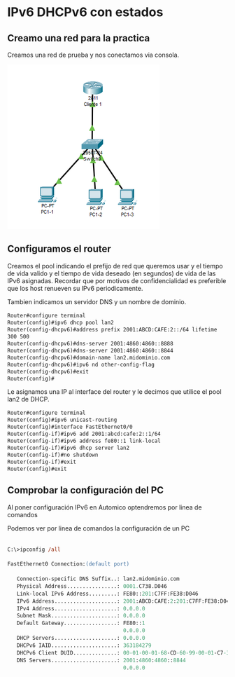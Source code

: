 # IPv6 DHCPv6 con estados

## Creamo una red para la practica

Creamos una red de prueba y nos conectamos via consola.

![3 Routes](Imagenes/IPv6ConEstado.png)

## Configuramos el router

Creamos el pool indicando el prefijo de red que queremos usar y
el tiempo de vida valido y el tiempo de vida deseado (en segundos) de vida de las IPv6 asignadas.
Recordar que por motivos de confidencialidad es preferible que los host renueven su IPv6 periodicamente.

Tambien indicamos un servidor DNS y un nombre de dominio.

``` cisco ios
Router#configure terminal
Router(config)#ipv6 dhcp pool lan2
Router(config-dhcpv6)#address prefix 2001:ABCD:CAFE:2::/64 lifetime 300 500
Router(config-dhcpv6)#dns-server 2001:4860:4860::8888
Router(config-dhcpv6)#dns-server 2001:4860:4860::8844
Router(config-dhcpv6)#domain-name lan2.midominio.com
Router(config-dhcpv6)#ipv6 nd other-config-flag
Router(config-dhcpv6)#exit
Router(config)#
```

Le asignamos una IP al interface del router y le decimos que utilice el pool lan2 de DHCP.

``` cisco ios
Router#configure terminal
Router(config)#ipv6 unicast-routing 
Router(config)#interface FastEthernet0/0
Router(config-if)#ipv6 add 2001:abcd:cafe:2::1/64
Router(config-if)#ipv6 address fe80::1 link-local
Router(config-if)#ipv6 dhcp server lan2
Router(config-if)#no shutdown 
Router(config-if)#exit
Router(config)#exit
```

## Comprobar la configuración del PC

Al poner configuración IPv6 en Automico optendremos por linea de comandos

Podemos ver por linea de comandos la configuración de un PC

``` ps

C:\>ipconfig /all

FastEthernet0 Connection:(default port)

   Connection-specific DNS Suffix..: lan2.midominio.com 
   Physical Address................: 0001.C738.D046
   Link-local IPv6 Address.........: FE80::201:C7FF:FE38:D046
   IPv6 Address....................: 2001:ABCD:CAFE:2:201:C7FF:FE38:D046
   IPv4 Address....................: 0.0.0.0
   Subnet Mask.....................: 0.0.0.0
   Default Gateway.................: FE80::1
                                     0.0.0.0
   DHCP Servers....................: 0.0.0.0
   DHCPv6 IAID.....................: 363184279
   DHCPv6 Client DUID..............: 00-01-00-01-68-CD-60-99-00-01-C7-38-D0-46
   DNS Servers.....................: 2001:4860:4860::8844
                                     0.0.0.0
```

